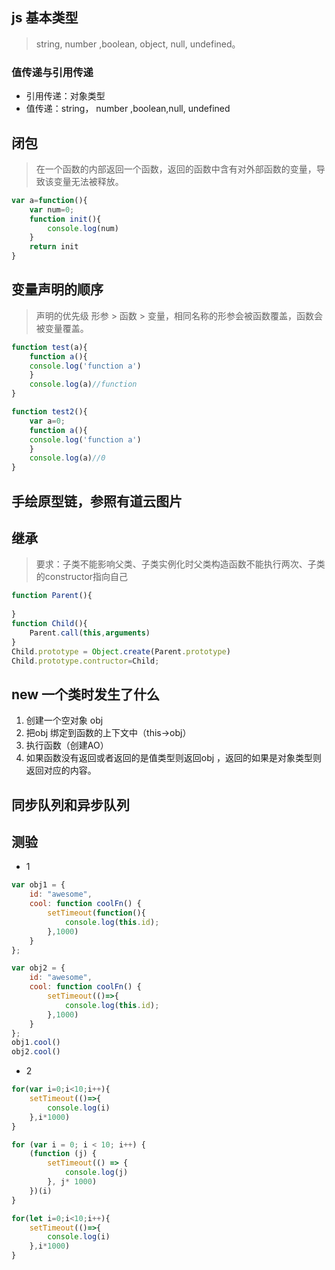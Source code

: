 ## js 基本类型
>string, number ,boolean, object, null, undefined。
### 值传递与引用传递
- 引用传递：对象类型
- 值传递：string， number ,boolean,null, undefined

## 闭包
> 在一个函数的内部返回一个函数，返回的函数中含有对外部函数的变量，导致该变量无法被释放。
```js
var a=function(){
	var num=0;
	function init(){
		console.log(num)
	}
	return init
}
```
## 变量声明的顺序
> 声明的优先级 形参 > 函数 > 变量，相同名称的形参会被函数覆盖，函数会被变量覆盖。
```js
function test(a){
	function a(){
	console.log('function a')
	}
	console.log(a)//function
}

function test2(){
	var a=0;
	function a(){
	console.log('function a')
	}
	console.log(a)//0
}
````

## 手绘原型链，参照有道云图片

## 继承
> 要求：子类不能影响父类、子类实例化时父类构造函数不能执行两次、子类的constructor指向自己
```js
function Parent(){
	
}
function Child(){
	Parent.call(this,arguments)
}
Child.prototype = Object.create(Parent.prototype)
Child.prototype.contructor=Child;

```

## new 一个类时发生了什么
1. 创建一个空对象 obj
2. 把obj 绑定到函数的上下文中（this->obj）
3. 执行函数（创建AO）
4. 如果函数没有返回或者返回的是值类型则返回obj ，返回的如果是对象类型则返回对应的内容。

## 同步队列和异步队列

## 测验
- 1
```js
var obj1 = {
    id: "awesome",
    cool: function coolFn() {
        setTimeout(function(){
            console.log(this.id);
        },1000)
    }
};

var obj2 = {
    id: "awesome",
    cool: function coolFn() {
        setTimeout(()=>{
            console.log(this.id);
        },1000)
    }
};
obj1.cool()
obj2.cool()
```
- 2
```js
for(var i=0;i<10;i++){
    setTimeout(()=>{
        console.log(i)
    },i*1000)
}

for (var i = 0; i < 10; i++) {
    (function (j) {
        setTimeout(() => {
            console.log(j)
        }, j* 1000)
    })(i)
}

for(let i=0;i<10;i++){
    setTimeout(()=>{
        console.log(i)
    },i*1000)
}
```